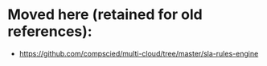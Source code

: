 # Moved here (retained for old references):
- https://github.com/compscied/multi-cloud/tree/master/sla-rules-engine

